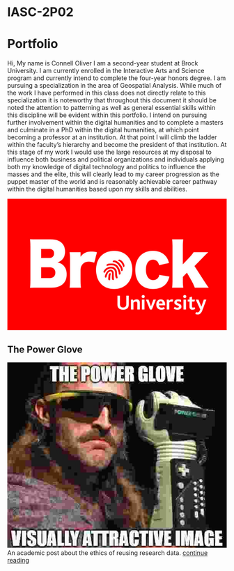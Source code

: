 # IASC-2P02
# Portfolio

Hi, My name is Connell Oliver I am a second-year student at Brock University. I am currently enrolled in the Interactive Arts and Science program and currently intend to complete the four-year honors degree. I am pursuing a specialization in the area of Geospatial Analysis. While much of the work I have performed in this class does not directly relate to this specialization it is noteworthy that throughout this document it should be noted the attention to patterning as well as general essential skills within this discipline will be evident within this portfolio. I intend on pursuing further involvement within the digital humanities and to complete a masters and culminate in a PhD within the digital humanities, at which point becoming a professor at an institution. At that point I will climb the ladder within the faculty’s hierarchy and become the president of that institution. At this stage of my work I would use the large resources at my disposal to influence both business and political organizations and individuals applying both my knowledge of digital technology and politics to influence the masses and the elite, this will clearly lead to my career progression as the puppet master of the world and is reasonably achievable career pathway within the digital humanities based upon my skills and abilities.

![](images/f13916da-192a-4d6e-aee8-3a3aa8353428.png)

## The Power Glove
![](images/aLN3X.jpg)
An academic post about the ethics of reusing research data.
[continue reading](blog.md)

